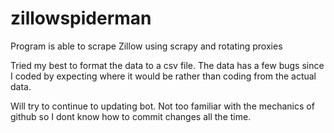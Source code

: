 # zillowspiderman

Program is able to scrape Zillow using scrapy and rotating proxies 

Tried my best to format the data to a csv file. The data has a few bugs since I coded by expecting where it would be rather than coding from the actual data.

Will try to continue to updating bot.
Not too familiar with the mechanics of github so I dont know how to commit changes all the time.

